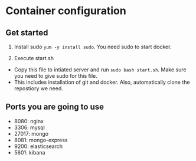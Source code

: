 # Container configuration

## Get started

1. Install sudo ```yum -y install sudo```. You need sudo to start docker.

2. Execute start.sh

- Copy this file to intiated server and run ```sudo bash start.sh```. Make sure you need to give sudo for this file.
- This includes installation of git and docker. Also, automatically clone the repostiory we need.

## Ports you are going to use

- 8080: nginx
- 3306: mysql
- 27017: mongo
- 8081: mongo-express
- 9200: elasticsearch
- 5601: kibana